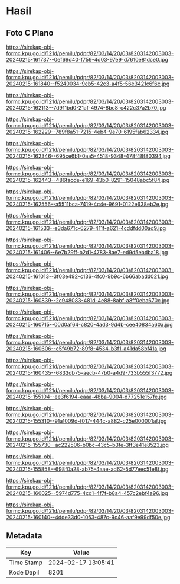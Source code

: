 # Hasil

## Foto C Plano

https://sirekap-obj-formc.kpu.go.id/121d/pemilu/pdpr/82/03/14/20/03/8203142003003-20240215-161737--0ef69d40-f759-4d03-97e9-d7610e81dce0.jpg

https://sirekap-obj-formc.kpu.go.id/121d/pemilu/pdpr/82/03/14/20/03/8203142003003-20240215-161840--f5240034-9eb5-42c3-a4f5-56e3421c6f6c.jpg

https://sirekap-obj-formc.kpu.go.id/121d/pemilu/pdpr/82/03/14/20/03/8203142003003-20240215-162113--7d911bd0-21af-4974-8bc8-c422c37a2b70.jpg

https://sirekap-obj-formc.kpu.go.id/121d/pemilu/pdpr/82/03/14/20/03/8203142003003-20240215-162229--789f8a51-7215-4eb4-9e70-6195fab62334.jpg

https://sirekap-obj-formc.kpu.go.id/121d/pemilu/pdpr/82/03/14/20/03/8203142003003-20240215-162346--695ce6b1-0aa5-4518-9348-478f48f80394.jpg

https://sirekap-obj-formc.kpu.go.id/121d/pemilu/pdpr/82/03/14/20/03/8203142003003-20240215-162443--486facde-e169-43b0-8291-15048abc5f84.jpg

https://sirekap-obj-formc.kpu.go.id/121d/pemilu/pdpr/82/03/14/20/03/8203142003003-20240215-162556--a5511bca-7419-4c4e-9691-0122e638eb2e.jpg

https://sirekap-obj-formc.kpu.go.id/121d/pemilu/pdpr/82/03/14/20/03/8203142003003-20240215-161533--e3da671c-6279-411f-a621-4cddfdd00ad9.jpg

https://sirekap-obj-formc.kpu.go.id/121d/pemilu/pdpr/82/03/14/20/03/8203142003003-20240215-161406--6e7b29ff-b2d1-4783-8ae7-ed9d5ebdba18.jpg

https://sirekap-obj-formc.kpu.go.id/121d/pemilu/pdpr/82/03/14/20/03/8203142003003-20240215-161013--3f03e492-c136-4fc0-9b9c-6b66abadd021.jpg

https://sirekap-obj-formc.kpu.go.id/121d/pemilu/pdpr/82/03/14/20/03/8203142003003-20240215-160839--2c948083-481d-4e88-8abf-a8ff0eba670c.jpg

https://sirekap-obj-formc.kpu.go.id/121d/pemilu/pdpr/82/03/14/20/03/8203142003003-20240215-160715--00d0af64-c820-4ad3-9d4b-cee40834a60a.jpg

https://sirekap-obj-formc.kpu.go.id/121d/pemilu/pdpr/82/03/14/20/03/8203142003003-20240215-160606--c5f49b72-89f8-4534-b3f1-a41da58bf41a.jpg

https://sirekap-obj-formc.kpu.go.id/121d/pemilu/pdpr/82/03/14/20/03/8203142003003-20240215-160435--6833db75-aecb-47b0-a4d9-733b555f3772.jpg

https://sirekap-obj-formc.kpu.go.id/121d/pemilu/pdpr/82/03/14/20/03/8203142003003-20240215-155104--ee3f6194-eaaa-48ba-9004-d77251e157fe.jpg

https://sirekap-obj-formc.kpu.go.id/121d/pemilu/pdpr/82/03/14/20/03/8203142003003-20240215-155310--91a1009d-f017-444c-a882-c25e000001af.jpg

https://sirekap-obj-formc.kpu.go.id/121d/pemilu/pdpr/82/03/14/20/03/8203142003003-20240215-155730--ac222506-b0bc-43c5-b3fe-3ff3e41e8523.jpg

https://sirekap-obj-formc.kpu.go.id/121d/pemilu/pdpr/82/03/14/20/03/8203142003003-20240215-155858--698f0a28-ab75-4aae-ad62-5d77eec51e8f.jpg

https://sirekap-obj-formc.kpu.go.id/121d/pemilu/pdpr/82/03/14/20/03/8203142003003-20240215-160025--5974d775-4cd1-4f7f-b8a4-457c2ebf4a96.jpg

https://sirekap-obj-formc.kpu.go.id/121d/pemilu/pdpr/82/03/14/20/03/8203142003003-20240215-160140--4dde33d0-1053-487c-9c46-aaf9e99df50e.jpg


## Metadata

| Key        | Value               |
| ---------- | ------------------- |
| Time Stamp | 2024-02-17 13:05:41 |
| Kode Dapil | 8201                |



